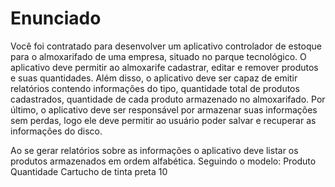# Enunciado

Você foi contratado para desenvolver um aplicativo controlador de estoque para o almoxarifado de uma empresa, situado no parque tecnológico. O aplicativo deve permitir ao almoxarife cadastrar, editar e remover produtos e suas quantidades. Além disso, o aplicativo deve ser capaz de emitir relatórios contendo informações do tipo, quantidade total de produtos cadastrados, quantidade de cada produto armazenado no almoxarifado. Por último, o aplicativo deve ser responsável por armazenar suas informações sem perdas, logo ele deve permitir ao usuário poder salvar e recuperar as informações do disco.

Ao se gerar relatórios sobre as informações o aplicativo deve listar os produtos armazenados em ordem alfabética. Seguindo o modelo:
                Produto                     Quantidade
        Cartucho de tinta preta                 10

